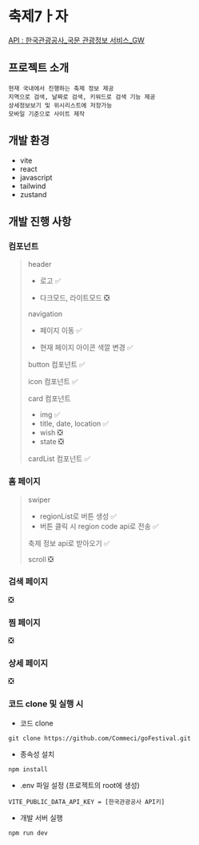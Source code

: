 # 축제7ㅏ자

[API : 한국관광공사\_국문 관광정보 서비스\_GW ](https://www.data.go.kr/tcs/dss/selectApiDataDetailView.do?publicDataPk=15101578#/)

## 프로젝트 소개

```
현재 국내에서 진행하는 축제 정보 제공
지역으로 검색, 날짜로 검색, 키워드로 검색 기능 제공
상세정보보기 및 위시리스트에 저장가능
모바일 기준으로 사이트 제작
```

## 개발 환경

-   vite
-   react
-   javascript
-   tailwind
-   zustand

## 개발 진행 사항

### 컴포넌트

> header
>
> -   로고 ✅
>
> -   다크모드, 라이트모드 ❎
>
> navigation
>
> -   페이지 이동 ✅
>
> -   현재 페이지 아이콘 색깔 변경 ✅
>
> button 컴포넌트 ✅
>
> icon 컴포넌트 ✅
>
> card 컴포넌트
>
> -   img ✅
> -   title, date, location ✅
> -   wish ❎
> -   state ❎
>
> cardList 컴포넌트 ✅

### 홈 페이지

> swiper
>
> -   regionList로 버튼 생성 ✅
> -   버튼 클릭 시 region code api로 전송 ✅
>
> 축제 정보 api로 받아오기 ✅
>
> scroll ❎

### 검색 페이지

❎

### 찜 페이지

❎

### 상세 페이지

❎

### 코드 clone 및 실행 시

-   코드 clone

```
git clone https://github.com/Commeci/goFestival.git
```

-   종속성 설치

```
npm install
```

-   .env 파일 설정 (프로젝트의 root에 생성)

```
VITE_PUBLIC_DATA_API_KEY = [한국관광공사 API키]

```

-   개발 서버 실행

```
npm run dev
```
